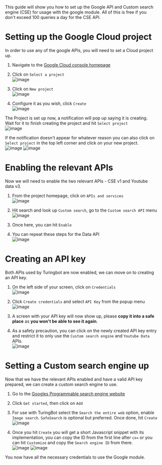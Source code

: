 
This guide will show you how to set up the Google API and Custom search engine (CSE) for usage with the google module. All of this is free if you don't exceed 100 queries a day for the CSE API.

# Setting up the Google Cloud project
In order to use any of the google APIs, you will need to set a Cloud project up.

1) Navigate to the [Google Cloud console homepage](https://console.cloud.google.com)
2) Click on `Select a project` <br>
![image](../assets/Google-asset-1.png)
3) Click on `New project` <br>
![image](../assets/Google-asset-2.png)

4) Configure it as you wish, click `Create` <br>
![image](../assets/Google-asset-3.png)

The Project is set up now, a notification will pop up saying it is creating. Wait for it to finish creating the project and hit `Select project` <br>
![image](../assets/Google-asset-4.png)

If the notification doesn't appear for whatever reason you can also click on `Select project` in the top left corner and click on your new project. <br>
![image](../assets/Google-asset-5.png)
![image](../assets/Google-asset-6.png)

# Enabling the relevant APIs
Now we will need to enable the two relevant APIs - CSE v1 and Youtube data v3.

1) From the project homepage, click on `APIs and services` <br>
![image](../assets/Google-asset-7.png)

2) Hit search and look up `Custom search`, go to the `Custom search API` menu <br>
![image](../assets/Google-asset-8.png)

3) Once here, you can hit `Enable`
4) You can repeat these steps for the Data API <br>
![image](../assets/Google-asset-9.png)

# Creating an API key
Both APIs used by Turingbot are now enabled, we can move on to creating an API key.

1) On the left side of your screen, click on `Credentials` <br>
![image](../assets/Google-asset-10.png)

2) Click `Create credentials` and select `API Key` from the popup menu <br>
![image](../assets/Google-asset-11.png)

3) A screen with your API key will now show up, please **copy it into a safe place** as **you won't be able to see it again**.

4) As a safety precaution, you can click on the newly created API key entry and restrict it to only use the `Custom search engine` and `Youtube Data` APIs. <br>
![image](../assets/Google-asset-12.png)

# Setting a Custom search engine up
Now that we have the relevant APIs enabled and have a valid API key prepared, we can create a custom search engine to use.

1) Go to the [Googles Programmable search engine website](https://programmablesearchengine.google.com/about/)
2) Click `Get started`, then click on `Add`
3) For use with TuringBot select the `Search the entire web` option, enable `Image search`. `SafeSearch` is optional but preferred. Once done, hit `Create` <br>
![image](../assets/Google-asset-13.png)

4) Once you hit `Create` you will get a short Javascript snippet with its implementation, you can copy the ID from the first line after `cx=` or you can hit `Customize` and copy the `Search engine ID` from there. <br>
![image](../assets/Google-asset-14.png)
![image](../assets/Google-asset-15.png)


You now have all the necessary credentials to use the Google module.

[//]: # (All credentials and Ids used in this guide have been invalidated.)
